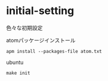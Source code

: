 # initial-setting
色々な初期設定

atomパッケージインストール
```
apm install --packages-file atom.txt
```

ubuntu
```
make init
```
